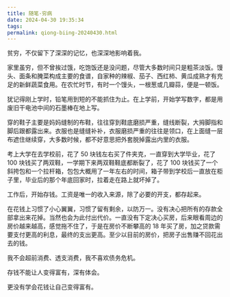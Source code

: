 ```yaml
---
title: 随笔·穷病
date: 2024-04-30 19:35:34
tags: 
permalink: qiong-biing-20240430.html
---
```

贫穷，不仅留下了深深的记忆，也深深地影响着我。

家里虽穷，但不曾挨过饿，吃饱饭还是没问题，尽管大多数时间只是粗茶淡饭。馒头、面条和腌菜构成主要的食谱，自家种的辣椒、茄子、西红柿、黄瓜成熟才有充足的新鲜蔬菜食用。在农忙时节，有时一个馒头，一根葱或几瓣蒜，便是一顿饭。

犹记得刚上学时，铅笔用到短的不能抓住为止。在上学前，开始学写数字，都是用废旧干电池中间的石墨棒在地上写。

穿的鞋子主要是妈妈缝制的布鞋，往往穿到鞋底磨损严重，缝线断裂，大拇脚指和脚后跟都露出来。衣服也是缝缝补补，衣服磨损严重的往往是领口，在上面缝一层布遮住继续穿，大多数时候，都不好意思把外套脱掉露出内里的衣服。

考上大学在去学校前，花了 50 块钱左右买了件夹克，一直穿到大学毕业，花了 100 块钱买了两双鞋，一学期下来两双鞋鞋底都断裂了，花了 100 块钱买了一个斜挎包和一个拉杆箱，包包大概用了一年左右的时间，箱子带到学校后一直放在柜子里，毕业后的那个年底回家时，拉着走在路上就坏掉了。

工作后，开始存钱。工资是唯一的收入来源，除了必要的开支，都存起来。

在花钱上习惯了小心翼翼，习惯了留有剩余，以防万一。没有决心把所有的存款全部拿出来花掉。当然也会为此付出代价。一直没有下定决心买房，后来眼看周边的房价越来越高，感觉拖不住了，于是在房价不断攀高的 18 年买了房，加之贷款需要支付更高的利息，最终的支出更高。至少以目前的房价，把房子出售赚不回花出去的钱。

我不会超前消费、透支消费，我不喜欢债务危机。

存钱不能让人变得富有，深有体会。

更没有学会花钱让自己变得富有。

